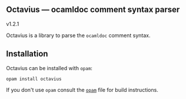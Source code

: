Octavius — ocamldoc comment syntax parser
-----------------------------------------
v1.2.1

Octavius is a library to parse the `ocamldoc` comment syntax.

## Installation

Octavius can be installed with `opam`:

    opam install octavius

If you don't use `opam` consult the [`opam`](opam) file for build instructions.


